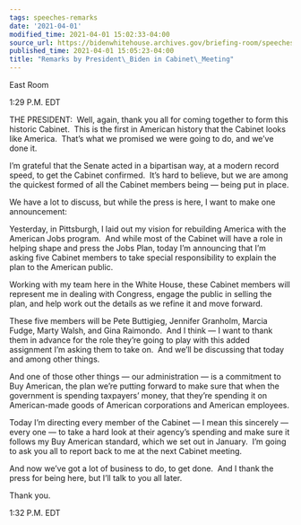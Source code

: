 ```yaml
---
tags: speeches-remarks
date: '2021-04-01'
modified_time: 2021-04-01 15:02:33-04:00
source_url: https://bidenwhitehouse.archives.gov/briefing-room/speeches-remarks/2021/04/01/remarks-by-president-biden-in-cabinet-meeting/
published_time: 2021-04-01 15:05:23-04:00
title: "Remarks by President\_Biden in Cabinet\_Meeting"
---
```

 
East Room

1:29 P.M. EDT

THE PRESIDENT:  Well, again, thank you all for coming together to form
this historic Cabinet.  This is the first in American history that the
Cabinet looks like America.  That’s what we promised we were going to
do, and we’ve done it.

I’m grateful that the Senate acted in a bipartisan way, at a modern
record speed, to get the Cabinet confirmed.  It’s hard to believe, but
we are among the quickest formed of all the Cabinet members being —
being put in place.

We have a lot to discuss, but while the press is here, I want to make
one announcement:

Yesterday, in Pittsburgh, I laid out my vision for rebuilding America
with the American Jobs program.  And while most of the Cabinet will have
a role in helping shape and press the Jobs Plan, today I’m announcing
that I’m asking five Cabinet members to take special responsibility to
explain the plan to the American public.

Working with my team here in the White House, these Cabinet members will
represent me in dealing with Congress, engage the public in selling the
plan, and help work out the details as we refine it and move forward.

These five members will be Pete Buttigieg, Jennifer Granholm, Marcia
Fudge, Marty Walsh, and Gina Raimondo.  And I think — I want to thank
them in advance for the role they’re going to play with this added
assignment I’m asking them to take on.  And we’ll be discussing that
today and among other things.

And one of those other things — our administration — is a commitment to
Buy American, the plan we’re putting forward to make sure that when the
government is spending taxpayers’ money, that they’re spending it on
American-made goods of American corporations and American employees.

Today I’m directing every member of the Cabinet — I mean this sincerely
— every one — to take a hard look at their agency’s spending and make
sure it follows my Buy American standard, which we set out in January. 
I’m going to ask you all to report back to me at the next Cabinet
meeting. 

And now we’ve got a lot of business to do, to get done.  And I thank the
press for being here, but I’ll talk to you all later. 

Thank you.

1:32 P.M. EDT
